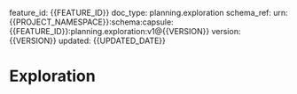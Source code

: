 feature_id: {{FEATURE_ID}}
doc_type: planning.exploration
schema_ref: urn:{{PROJECT_NAMESPACE}}:schema:capsule:{{FEATURE_ID}}:planning.exploration:v1@{{VERSION}}
version: {{VERSION}}
updated: {{UPDATED_DATE}}

# Exploration

<!-- Capture hypotheses, alternatives considered, and discarded approaches with rationale. -->

